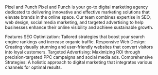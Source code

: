 Pixel and Punch
Pixel and Punch is your go-to digital marketing agency dedicated to delivering innovative and effective marketing solutions that elevate brands in the online space. Our team combines expertise in SEO, web design, social media marketing, and targeted advertising to help businesses enhance their online visibility and achieve sustainable growth.

Features
SEO Optimization: Tailored strategies that boost your search engine rankings and increase organic traffic.
Responsive Web Design: Creating visually stunning and user-friendly websites that convert visitors into loyal customers.
Targeted Advertising: Maximizing ROI through precision-targeted PPC campaigns and social media ads.
Comprehensive Strategies: A holistic approach to digital marketing that integrates various channels for optimal results.
